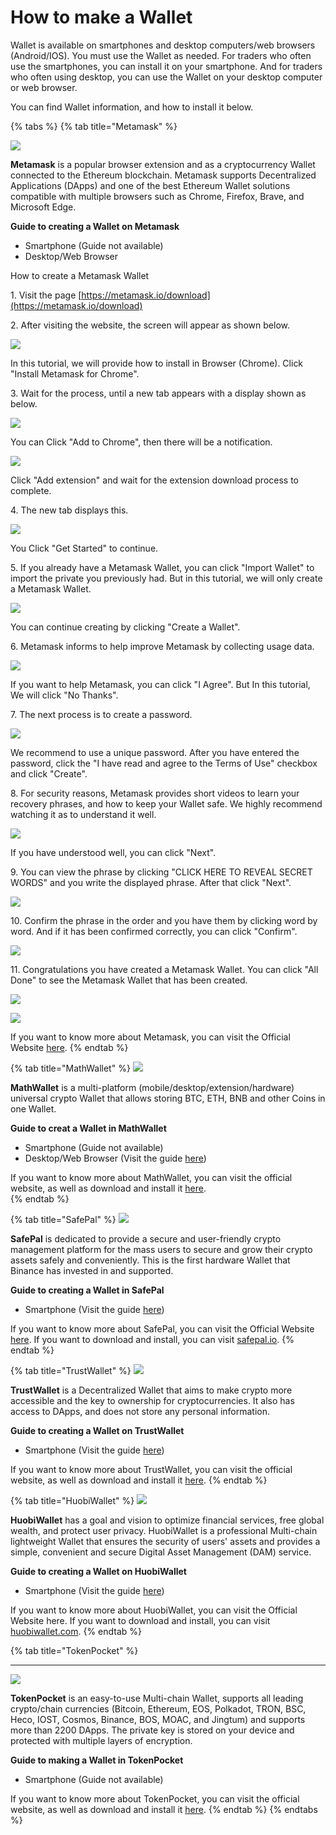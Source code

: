 # How to make a Wallet

Wallet is available on smartphones and desktop computers/web browsers (Android/IOS). You must use the Wallet as needed. For traders who often use the smartphones, you can install it on your smartphone. And for traders who often using desktop, you can use the Wallet on your desktop computer or web browser.

You can find Wallet information, and how to install it below.

{% tabs %}
{% tab title="Metamask" %}


![](https://gblobscdn.gitbook.com/assets%2F-MfRSYNm8u9wGeluUhAg%2F-MfqxdDhhbc2W5eSqZOL%2F-MfqyZLo9TZMOdnyvGhV%2FMetamask.png?alt=media\&token=9e0129ce-4201-4bc3-9498-2826a4c15290)

**Metamask** is a popular browser extension and as a cryptocurrency Wallet connected to the Ethereum blockchain. Metamask supports Decentralized Applications (DApps) and one of the best Ethereum Wallet solutions compatible with multiple browsers such as Chrome, Firefox, Brave, and Microsoft Edge.

**Guide to creating a Wallet on Metamask**

* Smartphone (Guide not available)
* Desktop/Web Browser

How to create a Metamask Wallet

1\. Visit the page [https://metamask.io/download](https://metamask.io/download)

2\. After visiting the website, the screen will appear as shown below.

![](../.gitbook/assets/2.jpg)

In this tutorial, we will provide how to install in Browser (Chrome). Click "Install Metamask for Chrome".

3\. Wait for the process, until a new tab appears with a display shown as below.

![](../.gitbook/assets/3.png)

You can Click "Add to Chrome", then there will be a notification.

![](../.gitbook/assets/3-2.png)

Click "Add extension" and wait for the extension download process to complete.

4\. The new tab displays this.

![](../.gitbook/assets/4.png)

You Click "Get Started" to continue.

5\. If you already have a Metamask Wallet, you can click "Import Wallet" to import the private you previously had. But in this tutorial, we will only create a Metamask Wallet.

![](../.gitbook/assets/5.png)

You can continue creating by clicking "Create a Wallet".

6\. Metamask informs to help improve Metamask by collecting usage data.

![](../.gitbook/assets/6.png)

If you want to help Metamask, you can click "I Agree". But In this tutorial, We will click "No Thanks".

7\. The next process is to create a password.

![](../.gitbook/assets/7.png)

We recommend to use a unique password. After you have entered the password, click the "I have read and agree to the Terms of Use" checkbox and click "Create".

8\. For security reasons, Metamask provides short videos to learn your recovery phrases, and how to keep your Wallet safe. We highly recommend watching it as to understand it well.

![](../.gitbook/assets/8.png)

If you have understood well, you can click "Next".

9\. You can view the phrase by clicking "CLICK HERE TO REVEAL SECRET WORDS" and you write the displayed phrase. After that click "Next".

![](../.gitbook/assets/9.png)

10\. Confirm the phrase in the order and you have them by clicking word by word. And if it has been confirmed correctly, you can click "Confirm".

![](../.gitbook/assets/10.png)

11\. Congratulations you have created a Metamask Wallet. You can click "All Done" to see the Metamask Wallet that has been created.

![](../.gitbook/assets/11.png)

![](../.gitbook/assets/11-2.png)

If you want to know more about Metamask, you can visit the Official Website [here](https://metamask.io).
{% endtab %}

{% tab title="MathWallet" %}
![](https://gblobscdn.gitbook.com/assets%2F-MfRSYNm8u9wGeluUhAg%2F-MfqxdDhhbc2W5eSqZOL%2F-MfqyUtBjb74JMkKbQrh%2FMathWallet.png?alt=media\&token=f44d92e7-2e5e-473b-873d-60e8c2e7052f)

**MathWallet** is a multi-platform (mobile/desktop/extension/hardware) universal crypto Wallet that allows storing BTC, ETH, BNB and other Coins in one Wallet.

**Guide to creat a Wallet in MathWallet**

* Smartphone (Guide not available)
* Desktop/Web Browser (Visit the guide [here](https://mathwallet.medium.com/tutorial-of-math-wallet-browser-extension-d9338f1a6f7))

If you want to know more about MathWallet, you can visit the official website, as well as download and install it [here](https://mathwallet.org).[\
](https://app.gitbook.com/@litedex-1/s/litedex-documentation/get-started/wallet-introduction)
{% endtab %}

{% tab title="SafePal" %}
![](https://gblobscdn.gitbook.com/assets%2F-MfRSYNm8u9wGeluUhAg%2F-MfqxdDhhbc2W5eSqZOL%2F-MfqyCmux1ZW3143n-ZW%2FSafePal.png?alt=media\&token=5a64768d-2ed4-48b7-a8e6-a63581aa548e)

**SafePal** is dedicated to provide a secure and user-friendly crypto management platform for the mass users to secure and grow their crypto assets safely and conveniently. This is the first hardware Wallet that Binance has invested in and supported.

**Guide to creating a Wallet in SafePal**

* Smartphone (Visit the guide [here](https://docs.safepal.io/safepal-app/how-to-create-a-safepal-software-wallet))

If you want to know more about SafePal, you can visit the Official Website [here](https://www.safepal.io/about). If you want to download and install, you can visit [safepal.io](https://www.safepal.io/download).
{% endtab %}

{% tab title="TrustWallet" %}
![](https://gblobscdn.gitbook.com/assets%2F-MfRSYNm8u9wGeluUhAg%2F-MfqxdDhhbc2W5eSqZOL%2F-Mfqy6x7llnYclICLIZM%2FTrustWallet.png?alt=media\&token=7bd9a3d8-e203-409e-87cf-27e4c761ce48)

**TrustWallet** is a Decentralized Wallet that aims to make crypto more accessible and the key to ownership for cryptocurrencies. It also has access to DApps, and does not store any personal information.

**Guide to creating a Wallet on TrustWallet**

* Smartphone (Visit the guide [here](https://community.trustwallet.com/t/how-to-create-a-multi-coin-wallet/41))

If you want to know more about TrustWallet, you can visit the official website, as well as download and install it [here](https://trustwallet.com).
{% endtab %}

{% tab title="HuobiWallet" %}
![](https://gblobscdn.gitbook.com/assets%2F-MfRSYNm8u9wGeluUhAg%2F-MfqxdDhhbc2W5eSqZOL%2F-Mfqy0PY6\_4zrQshms0b%2FHuobiWallet.jpeg?alt=media\&token=357033e6-687a-421e-a844-b0394d0c7062)

**HuobiWallet** has a goal and vision to optimize financial services, free global wealth, and protect user privacy. HuobiWallet is a professional Multi-chain lightweight Wallet that ensures the security of users' assets and provides a simple, convenient and secure Digital Asset Management (DAM) service.

**Guide to creating a Wallet on HuobiWallet**

* Smartphone (Visit the guide [here](https://support.huobiwallet.com/hc/en-us/articles/360000135181-How-Can-I-Create-a-Wallet-))

If you want to know more about HuobiWallet, you can visit the Official Website here. If you want to download and install, you can visit [huobiwallet.com](https://www.huobiwallet.com).
{% endtab %}

{% tab title="TokenPocket" %}
****

![](https://gblobscdn.gitbook.com/assets%2F-MfRSYNm8u9wGeluUhAg%2F-MfqxdDhhbc2W5eSqZOL%2F-MfqxtWAI3MUJsQxolIS%2FTokenPocket.png?alt=media\&token=bb7562b5-b9b8-45a4-8475-7403f7d60f7e)

**TokenPocket** is an easy-to-use Multi-chain Wallet, supports all leading crypto/chain currencies (Bitcoin, Ethereum, EOS, Polkadot, TRON, BSC, Heco, IOST, Cosmos, Binance, BOS, MOAC, and Jingtum) and supports more than 2200 DApps. The private key is stored on your device and protected with multiple layers of encryption.

**Guide to making a Wallet in TokenPocket**

* Smartphone (Guide not available)

If you want to know more about TokenPocket, you can visit the official website, as well as download and install it [here](https://www.tokenpocket.pro).
{% endtab %}
{% endtabs %}
